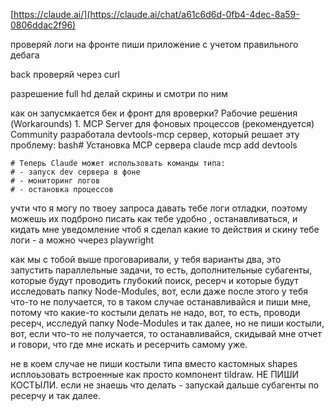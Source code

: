 


[https://claude.ai/](https://claude.ai/chat/a61c6d6d-0fb4-4dec-8a59-0806ddac2f96)

проверяй логи на фронте пиши приложение с учетом правильного дебага

back проверяй через curl

разрешение full hd
делай скрины и смотри по ним

как он запусмкается бек и фронт для вроверки?
    Рабочие решения (Workarounds)
    1. MCP Server для фоновых процессов (рекомендуется)
    Community разработала devtools-mcp сервер, который решает эту проблему:
    bash# Установка MCP сервера
    claude mcp add devtools

    # Теперь Claude может использовать команды типа:
    # - запуск dev сервера в фоне
    # - мониторинг логов
    # - остановка процессов


 учти что я могу по твоеу запроса давать тебе логи отладки, поэтому можешь их подброно писать как тебе удобно , 
  останавливаться, и кидать мне уведомление чтоб я сделал какие то действия и скину тебе логи - а можно ччерез playwright

   как мы с тобой выше проговаривали, у тебя варианты два, это запустить параллельные задачи, то есть, 
  дополнительные субагенты, которые будут проводить глубокий поиск, ресерч и которые будут исследовать папку 
  Node-Modules, вот, если даже после этого у тебя что-то не получается, то в таком случае останавливайся и пиши мне, 
  потому что какие-то костыли делать не надо, вот, то есть, проводи ресерч, исследуй папку Node-Modules и так далее, 
  но не пиши костыли, вот, если что-то не получается, то останавливайся, скидывай мне отчет и говори, что где мне 
  искать и ресерчить самому уже.


не в коем случае не пиши костыли типа вместо кастомных shapes исплоьзовать встроенные как просто компонент tildraw. НЕ ПИШИ КОСТЫЛИ. если не знаешь что делать - запускай дальше субагенты по ресерчу и так далее.

